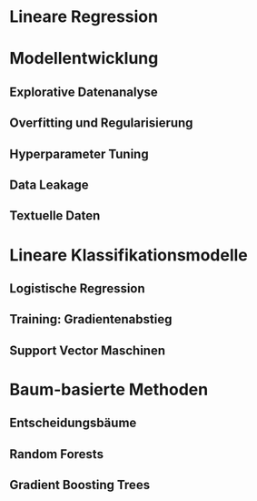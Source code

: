 # Lineare Regression

# Modellentwicklung
## Explorative Datenanalyse
## Overfitting und Regularisierung
## Hyperparameter Tuning
## Data Leakage
## Textuelle Daten

# Lineare Klassifikationsmodelle
## Logistische Regression
## Training: Gradientenabstieg
## Support Vector Maschinen

# Baum-basierte Methoden
## Entscheidungsbäume
## Random Forests
## Gradient Boosting Trees